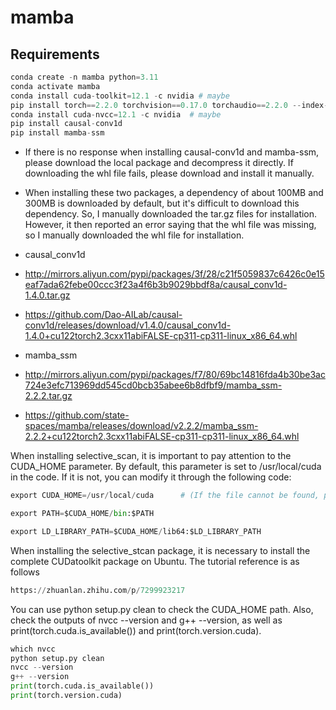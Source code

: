 # mamba
## Requirements

```python
conda create -n mamba python=3.11
conda activate mamba
conda install cuda-toolkit=12.1 -c nvidia # maybe
pip install torch==2.2.0 torchvision==0.17.0 torchaudio==2.2.0 --index-url https://download.pytorch.org/whl/cu121
conda install cuda-nvcc=12.1 -c nvidia  # maybe
pip install causal-conv1d
pip install mamba-ssm
```
- If there is no response when installing causal-conv1d and mamba-ssm, please download the local package and decompress it directly. If downloading the whl file fails, please download and install it manually.
- When installing these two packages, a dependency of about 100MB and 300MB is downloaded by default, but it's difficult to download this dependency. So, I manually downloaded the tar.gz files for installation. However, it then reported an error saying that the whl file was missing, so I manually downloaded the whl file for installation.


- causal_conv1d
- http://mirrors.aliyun.com/pypi/packages/3f/28/c21f5059837c6426c0e15eaf7ada62febe00ccc3f23a4f6b3b9029bbdf8a/causal_conv1d-1.4.0.tar.gz
- https://github.com/Dao-AILab/causal-conv1d/releases/download/v1.4.0/causal_conv1d-1.4.0+cu122torch2.3cxx11abiFALSE-cp311-cp311-linux_x86_64.whl
- mamba_ssm
- http://mirrors.aliyun.com/pypi/packages/f7/80/69bc14816fda4b30be3ac724e3efc713969dd545cd0bcb35abee6b8dfbf9/mamba_ssm-2.2.2.tar.gz
- https://github.com/state-spaces/mamba/releases/download/v2.2.2/mamba_ssm-2.2.2+cu122torch2.3cxx11abiFALSE-cp311-cp311-linux_x86_64.whl

When installing selective_scan, it is important to pay attention to the CUDA_HOME parameter. By default, this parameter is set to /usr/local/cuda in the code. If it is not, you can modify it through the following code:
```python
export CUDA_HOME=/usr/local/cuda      # (If the file cannot be found, please install the complete CUDAToolkit package on Ubuntu)

export PATH=$CUDA_HOME/bin:$PATH

export LD_LIBRARY_PATH=$CUDA_HOME/lib64:$LD_LIBRARY_PATH
```
When installing the selective_stcan package, it is necessary to install the complete CUDatoolkit package on Ubuntu. The tutorial reference is as follows
```python
https://zhuanlan.zhihu.com/p/7299923217
```
You can use python setup.py clean to check the CUDA_HOME path. Also, check the outputs of nvcc --version and g++ --version, as well as print(torch.cuda.is_available()) and print(torch.version.cuda).
```python
which nvcc
python setup.py clean
nvcc --version
g++ --version
print(torch.cuda.is_available())
print(torch.version.cuda)
```

